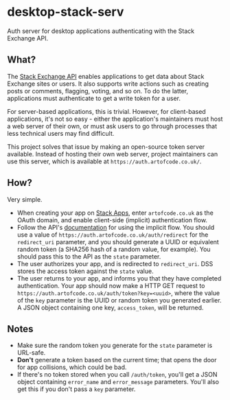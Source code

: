 # desktop-stack-serv
Auth server for desktop applications authenticating with the Stack Exchange API.

## What?
The [Stack Exchange API](https://api.stackexchange.com) enables applications to get data about Stack Exchange sites or
users. It also supports write actions such as creating posts or comments, flagging, voting, and so on. To do the latter,
applications must authenticate to get a write token for a user.

For server-based applications, this is trivial. However, for client-based applications, it's not so easy - either the
application's maintainers must host a web server of their own, or must ask users to go through processes that less
technical users may find difficult.

This project solves that issue by making an open-source token server available. Instead of hosting their own web
server, project maintainers can use this server, which is available at `https://auth.artofcode.co.uk/`.

## How?
Very simple.

 - When creating your app on [Stack Apps](https://stackapps.com/), enter `artofcode.co.uk` as the OAuth domain, and
   enable client-side (implicit) authentication flow.
 - Follow the API's [documentation](https://api.stackexchange.com/docs/authentication) for using the implicit flow.
   You should use a value of `https://auth.artofcode.co.uk/auth/redirect` for the `redirect_uri` parameter, and you
   should generate a UUID or equivalent random token (a SHA256 hash of a random value, for example). You should pass
   this to the API as the `state` parameter.
 - The user authorizes your app, and is redirected to `redirect_uri`. DSS stores the access token against the `state`
   value.
 - The user returns to your app, and informs you that they have completed authentication. Your app should now make a
   HTTP GET request to `https://auth.artofcode.co.uk/auth/token?key=<uuid>`, where the value of the `key` parameter is
   the UUID or random token you generated earlier. A JSON object containing one key, `access_token`, will be returned.

## Notes
 - Make sure the random token you generate for the `state` parameter is URL-safe.
 - **Don't** generate a token based on the current time; that opens the door for app collisions, which could be bad.
 - If there's no token stored when you call `/auth/token`, you'll get a JSON object containing `error_name` and
   `error_message` parameters. You'll also get this if you don't pass a `key` parameter.
